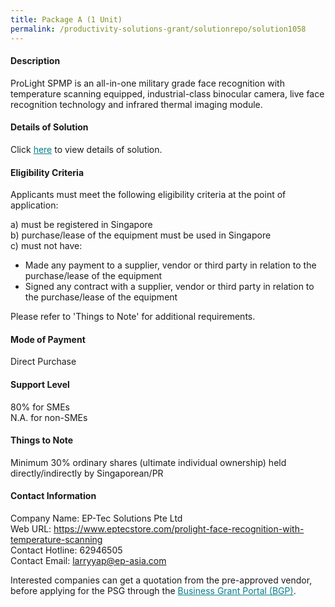 ```yaml
---
title: Package A (1 Unit)
permalink: /productivity-solutions-grant/solutionrepo/solution1058
---
```


#### Description

ProLight SPMP is an all-in-one military grade face recognition with temperature scanning equipped, industrial-class binocular camera, live face recognition technology and infrared thermal imaging module.

#### Details of Solution

Click <a href='https://govassist.gobusiness.gov.sg/images/psg/Desensitised_EP-Tec_Annex_3_ver2_Part_1.pdf' style='color:#037e8a'>here</a> to view details of solution.

#### Eligibility Criteria

Applicants must meet the following eligibility criteria at the point of application:

a) must be registered in Singapore <br>
b) purchase/lease of the equipment must be used in Singapore <br>
c) must not have:
- Made any payment to a supplier, vendor or third party in relation to the purchase/lease of the equipment
- Signed any contract with a supplier, vendor or third party in relation to the purchase/lease of the equipment

Please refer to 'Things to Note' for additional requirements.

#### Mode of Payment
Direct Purchase 

#### Support Level
80% for SMEs <br>
N.A. for non-SMEs

#### Things to Note
Minimum 30% ordinary shares (ultimate individual ownership) held directly/indirectly by Singaporean/PR

#### Contact Information
Company Name: EP-Tec Solutions Pte Ltd<br>Web URL: https://www.eptecstore.com/prolight-face-recognition-with-temperature-scanning<br>Contact Hotline: 62946505<br>Contact Email: larryyap@ep-asia.com <br>

Interested companies can get a quotation from the pre-approved vendor, before applying for the PSG through the <a target='_blank' style='color:#037e8a' href='https://www.businessgrants.gov.sg/'>Business Grant Portal (BGP)</a>.
